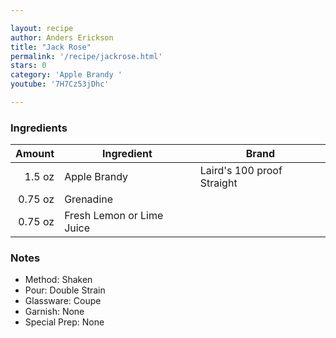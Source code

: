 ```yaml
---

layout: recipe
author: Anders Erickson
title: "Jack Rose"
permalink: '/recipe/jackrose.html'
stars: 0
category: 'Apple Brandy '
youtube: '7H7Cz53jDhc'

---
```


### Ingredients

| Amount  | Ingredient               | Brand                          |
| ------: | ------------------------- | -------------------------- |
|  1.5 oz | Apple Brandy              | Laird's 100 proof Straight |
| 0.75 oz | Grenadine                 |
| 0.75 oz | Fresh Lemon or Lime Juice |

### Notes

- Method: Shaken
- Pour: Double Strain
- Glassware: Coupe
- Garnish: None
- Special Prep: None

